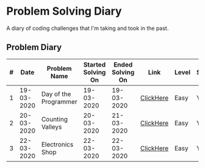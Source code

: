 # Problem Solving Diary 
A diary of coding challenges that I'm taking and took in the past. 

## Problem Diary

|#| Date | Problem Name  | Started Solving On| Ended Solving On | Link | Level | Succeed?
|--|--|--|--|--|--|--|--|
| 1 |19-03-2020  | Day of the Programmer  |19-03-2020|19-03-2020| [ClickHere](https://www.hackerrank.com/challenges/day-of-the-programmer/problem) | Easy | Yes
| 2 |20-03-2020  | Counting Valleys  |20-03-2020|21-03-2020| [ClickHere](https://www.hackerrank.com/challenges/counting-valleys/problem)  | Easy | Yes
| 3 |22-03-2020  | Electronics Shop  |22-03-2020|22-03-2020| [ClickHere](https://www.hackerrank.com/challenges/electronics-shop/problem)  | Easy | Yes
